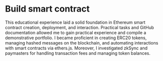 # Build smart contract
This educational experience laid a solid foundation in Ethereum smart contract creation, deployment, and interaction. Practical tasks and GitHub documentation allowed me to gain practical experience and compile a demonstrative portfolio. I became proficient in creating ERC20 tokens, managing hashed messages on the blockchain, and automating interactions with smart contracts via ethers.js. Moreover, I investigated zkSync and paymasters for handling transaction fees and managing token balances.
